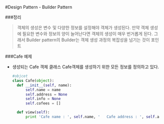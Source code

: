 #Design Pattern - Builder Pattern

###정리
>객체의 생성은 변수 및 다양한 정보를 설정해야 객체가 생성된다. 만약 객체 생성에 필요한 변수와 정보의 양이 늘어난다면 객체의 생성이 매우 번거롭게 된다. 그래서 Builder pattern의 Builder는 객체 생성 과정의 복잡성을 넘기는 것이 포인트

###Cafe 예제

* 생성되는 Cafe 객체 클래스
  Cafe객체를 생성하기 위한 모든 정보를 정의하고 있다.

  ```python
  #objcet
  class Cafe(object):
    def __init__(self, name):
        self.name = name
        self.address = None
        self.info = None
        self.cofees = []

    def view(self):
        print 'Cafe name : ', self.name, '   Cafe address : ', self.address, '   Cafe info : ', self.info,
  ```
